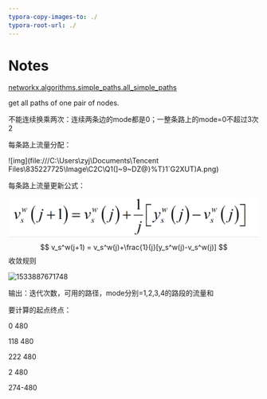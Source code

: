 ```yaml
---
typora-copy-images-to: ./
typora-root-url: ./
---
```


# Notes

[networkx.algorithms.simple_paths.all_simple_paths](https://networkx.github.io/documentation/stable/reference/algorithms/generated/networkx.algorithms.simple_paths.all_simple_paths.html#networkx.algorithms.simple_paths.all_simple_paths)

get all paths of one pair of nodes.



不能连续换乘两次：连续两条边的mode都是0；一整条路上的mode=0不超过3次2

每条路上流量分配：

![img](file:///C:\Users\zyj\Documents\Tencent Files\835227725\Image\C2C\Q1(]~9~DZ@}%T}1`G2XUT)A.png) 

每条路上流量更新公式：

![TIM图片20180812182355](/TIM图片20180812182355.png)
$$
v_s^w(j+1) = v_s^w(j)+\frac{1}{j}[y_s^w(j)-v_s^w(j)]
$$
收敛规则

![1533887671748](C:/Users/zyj/AppData/Local/Temp/1533887671748.png)

输出：迭代次数，可用的路径，mode分别=1,2,3,4的路段的流量和

要计算的起点终点：

0 480

118 480

222 480

2 480

274-480